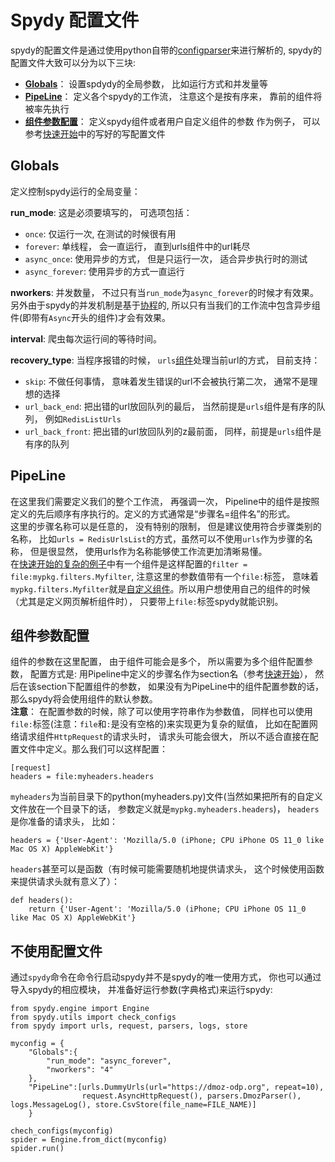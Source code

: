 # Spydy 配置文件
spydy的配置文件是通过使用python自带的[configparser](https://docs.python.org/zh-cn/3.7/library/configparser.html)来进行解析的,  spydy的配置文件大致可以分为以下三块:

- **[Globals](#globals)**： 设置spdydy的全局参数， 比如运行方式和并发量等
- **[PipeLine](#pipeline)**： 定义各个spydy的工作流， 注意这个是按有序来， 靠前的组件将被率先执行
- **[组件参数配置](#组件参数配置)**：  定义spydy组件或者用户自定义组件的参数
作为例子， 可以参考[快速开始](quickstart.md)中的写好的写配置文件

## Globals
定义控制spydy运行的全局变量：

**run_mode**: 这是必须要填写的， 可选项包括：

- `once`:  仅运行一次, 在测试的时候很有用
- `forever`: 单线程， 会一直运行， 直到urls组件中的url耗尽
- `async_once`: 使用异步的方式， 但是只运行一次， 适合异步执行时的测试
- `async_forever`: 使用异步的方式一直运行

**nworkers**: 并发数量， 不过只有当`run_mode`为`async_forever`的时候才有效果。另外由于spydy的并发机制是基于[协程](https://docs.python.org/zh-cn/3/library/asyncio-task.html)的, 所以只有当我们的工作流中包含异步组件(即带有`Async`开头的组件)才会有效果。


**interval**: 爬虫每次运行间的等待时间。  

**recovery_type**: 当程序报错的时候， `urls`[组件](components.md)处理当前url的方式， 目前支持：

 - `skip`: 不做任何事情， 意味着发生错误的url不会被执行第二次， 通常不是理想的选择
 - `url_back_end`: 把出错的url放回队列的最后， 当然前提是`urls`组件是有序的队列， 例如`RedisListUrls`
 - `url_back_front`: 把出错的url放回队列的z最前面， 同样，前提是`urls`组件是有序的队列


## PipeLine
在这里我们需要定义我们的整个工作流， 再强调一次， Pipeline中的组件是按照定义的先后顺序有序执行的。定义的方式通常是“步骤名=组件名”的形式。  
这里的步骤名称可以是任意的， 没有特别的限制， 但是建议使用符合步骤类别的名称， 比如`urls = RedisUrlsList`的方式，虽然可以不使用`urls`作为步骤的名称， 但是很显然， 使用urls作为名称能够使工作流更加清晰易懂。  
在[快速开始的复杂的例子](quickstart.md/#复杂一点的例子)中有一个组件是这样配置的`filter = file:mypkg.filters.Myfilter`, 注意这里的参数值带有一个`file:`标签， 意味着`mypkg.filters.Myfilter`就是[自定义组件](customer_component.md)。所以用户想使用自己的组件的时候（尤其是定义网页解析组件时）， 只要带上`file:`标签spydy就能识别。

## 组件参数配置
组件的参数在这里配置， 由于组件可能会是多个， 所以需要为多个组件配置参数， 配置方式是: 用Pipeline中定义的步骤名作为section名（参考[快速开始](quickstart.md)）， 然后在该section下配置组件的参数， 如果没有为PipeLine中的组件配置参数的话， 那么spydy将会使用组件的默认参数。  
**注意**：
  在配置参数的时候，除了可以使用字符串作为参数值， 同样也可以使用`file:`标签(注意：`file`和`:`是没有空格的)来实现更为复杂的赋值， 比如在配置网络请求组件`HttpRequest`的请求头时， 请求头可能会很大， 所以不适合直接在配置文件中定义。那么我们可以这样配置：
```
[request]
headers = file:myheaders.headers
```
`myheaders`为当前目录下的python(myheaders.py)文件(当然如果把所有的自定义文件放在一个目录下的话， 参数定义就是`mypkg.myheaders.headers`)， `headers`是你准备的请求头， 比如：
```
headers = {'User-Agent': 'Mozilla/5.0 (iPhone; CPU iPhone OS 11_0 like Mac OS X) AppleWebKit'}
```

`headers`甚至可以是函数（有时候可能需要随机地提供请求头， 这个时候使用函数来提供请求头就有意义了）：
```
def headers():
    return {'User-Agent': 'Mozilla/5.0 (iPhone; CPU iPhone OS 11_0 like Mac OS X) AppleWebKit'}
```


## 不使用配置文件
通过`spydy`命令在命令行启动spydy并不是spydy的唯一使用方式， 你也可以通过导入spydy的相应模块， 并准备好运行参数(字典格式)来运行spydy:

```
from spydy.engine import Engine
from spydy.utils import check_configs
from spydy import urls, request, parsers, logs, store

myconfig = {
    "Globals":{
        "run_mode": "async_forever",
        "nworkers": "4"
    },
    "PipeLine":[urls.DummyUrls(url="https://dmoz-odp.org", repeat=10),
                request.AsyncHttpRequest(), parsers.DmozParser(), logs.MessageLog(), store.CsvStore(file_name=FILE_NAME)]
    }

chech_configs(myconfig)
spider = Engine.from_dict(myconfig)
spider.run()
```





